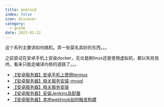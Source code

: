 ```yaml
---
title: android
index: false
icon: discover
category:
  - guide
date: 2023-01-12
---
```


这个系列主要讲如何搞机。弄一些莫名其妙的东西。。。

之前尝试在安卓手机上安装docker，无论是刷linux还是使用虚拟机，都以失败告终。看来只能走编译内核的道路了。。。

- [【安卓服务器】安卓手机上使用termux](安卓手机上使用termux.md)
- [【安卓服务器】相关服务安装-mysql](相关服务安装-mysql.md)
- [【安卓服务器】相关服务安装](相关服务安装.md)
- [【安卓服务器】安装Jenkins及配置](安装Jenkins及项目构建.md)
- [【安卓服务器】本地webhook如何触发构建](本地webhook如何触发构建.md)
